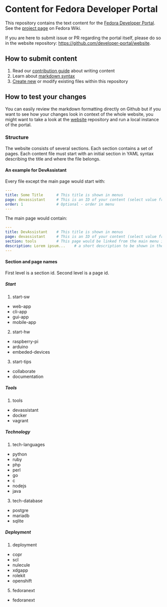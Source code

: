 # Content for Fedora Developer Portal

This repository contains the text content for the [Fedora Developer Portal](https://developer.fedoraproject.org/). See the [project page](https://fedoraproject.org/wiki/Websites/Developer) on Fedora Wiki.

If you are here to submit issue or PR regarding the portal itself, please do so in the website repository: https://github.com/developer-portal/website.

## How to submit content

1. Read our [contribution guide](./CONTRIBUTING.md) about writing content
2. Learn about [markdown syntax](https://github.com/adam-p/markdown-here/wiki/Markdown-Cheatsheet)
3. [Create new](https://help.github.com/articles/creating-new-files/) or modify existing files within this repository

## How to test your changes

You can easily review the markdown formatting directly on Github but if you want to see how your changes look in context of the whole website, you might want to take a look at the [website](https://github.com/developer-portal/website) repository and run a local instance of the portal.

### Structure

The website consists of several sections. Each section contains a set of pages.
Each content file must start with an initial section in YAML syntax describing the title and where the file belongs.


#### An example for DevAssistant

Every file except the main page would start with:

```yaml
---
title: Some Title      # This title is shown in menus
page: devassistant     # This is an ID of your content (select value from the list below)
order: 1               # Optional - order in menu
---
```

The main page would contain:

```yaml
---
title: DevAssistant    # This title is shown in menus
page: devassistant     # This is an ID of your content (select value from the list below)
section: tools         # This page would be linked from the main menu in a group called tools (select value from the list below)
description: Lorem ipsum...    # a short description to be shown in the section menu
---
```

#### Section and page names

First level is a section id. Second level is a page id.

##### Start

1. start-sw
  * web-app
  * cli-app
  * gui-app
  * mobile-app
2. start-hw
  * raspberry-pi
  * arduino
  * embeded-devices
3. start-tips
  * collaborate
  * documentation

##### Tools

1. tools
  * devassistant
  * docker
  * vagrant

##### Technology

1. tech-languages
  * python
  * ruby
  * php
  * perl
  * go
  * c
  * nodejs
  * java
3. tech-database
  * postgre
  * mariadb
  * sqlite

##### Deployment

1. deployment
  * copr
  * scl
  * nulecule
  * xdgapp
  * rolekit
  * openshift
5. fedoranext
  * fedoranext

